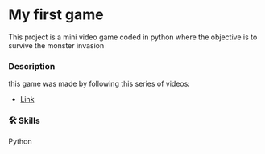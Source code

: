 
# My first game

This project is a mini video game coded in python where the objective is to survive the monster invasion


### Description 
this game was made by following this series of videos:
*  [Link](https://www.youtube.com/watch?v=8J8wWxbAdFg&list=PLMS9Cy4Enq5KsM7GJ4LHnlBQKTQBV8kaR) 
### 🛠 Skills
Python

